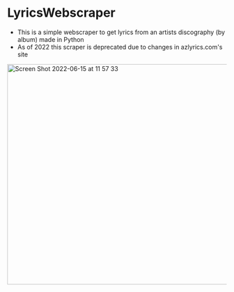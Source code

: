 # LyricsWebscraper

* This is a simple webscraper to get lyrics from an artists discography (by album) made in Python
* As of 2022 this scraper is deprecated due to changes in azlyrics.com's site

<img width="506" alt="Screen Shot 2022-06-15 at 11 57 33" src="https://user-images.githubusercontent.com/61288581/173872817-f6cad0a2-d547-4219-a74b-6faff0ded01b.png">
